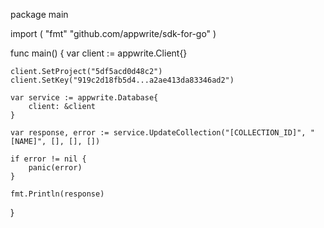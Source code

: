 package main

import (
    "fmt"
    "github.com/appwrite/sdk-for-go"
)

func main() {
    var client := appwrite.Client{}

    client.SetProject("5df5acd0d48c2")
    client.SetKey("919c2d18fb5d4...a2ae413da83346ad2")

    var service := appwrite.Database{
        client: &client
    }

    var response, error := service.UpdateCollection("[COLLECTION_ID]", "[NAME]", [], [], [])

    if error != nil {
        panic(error)
    }

    fmt.Println(response)
}
